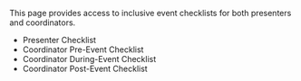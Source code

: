 This page provides access to inclusive event checklists for both presenters and coordinators.

- Presenter Checklist
- Coordinator Pre-Event Checklist
- Coordinator During-Event Checklist
- Coordinator Post-Event Checklist
